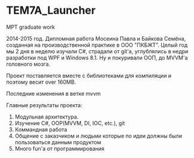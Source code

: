 # TEM7A_Launcher
MPT graduate work

2014-2015 год. 
Дипломная работа Мосеина Павла и Байкова Семёна, созданная на производственной практике в ООО "ПКБЖТ". 
Целый год мы 2 дня в неделю изучали C#, страдали от git'a, углублялись в недри разработки под WPF и Windows 8.1.
Ну и покуривали ООП, до MVVM'a головного мозга.

Проект поставляется вместе с библиотеками для компиляции и поэтому весит over 160MB.

Последние изменения в ветке mvvm

Главные результаты проекта:

1. Модульная архитектура.
2. Изучение C#, OOP(MVVM, DI, IOC, etc.), git
3. Коммандная работа
4. Общение с заказчиком и людьми которые по идеи должны были пользоваться данным продуктом
5. Много fun'a от программирования
